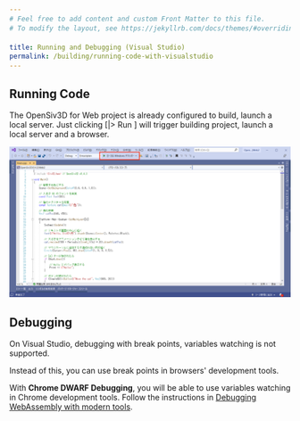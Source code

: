 ```yaml
---
# Feel free to add content and custom Front Matter to this file.
# To modify the layout, see https://jekyllrb.com/docs/themes/#overriding-theme-defaults

title: Running and Debugging (Visual Studio)
permalink: /building/running-code-with-visualstudio
---
```


## Running Code

The OpenSiv3D for Web project is already configured to build, launch a local server.
Just clicking \[|> Run \] will trigger building project, launch a local server and a browser.

![SmartScreen2](/assets/img/building/running-code-with-visualstudio/run-on-vs-1.png)

## Debugging

On Visual Studio, debugging with break points, variables watching is not supported.

Instead of this, you can use break points in browsers' development tools.

With **Chrome DWARF Debugging**, you will be able to use variables watching in Chrome development tools.
Follow the instructions in [Debugging WebAssembly with modern tools](https://developer.chrome.com/blog/wasm-debugging-2020/).
